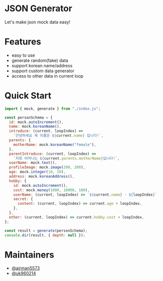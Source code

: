 # JSON Generator

Let's make json mock data easy!

# Features

- easy to use
- generate random(fake) data
- support korean name/address
- support custom data generator
- access to other data in current loop

# Quick Start

```javascript
import { mock, generate } from "./index.js";

const personSchema = {
  id: mock.autoIncrement(),
  name: mock.koreanName(),
  introduce: (current, loopIndex) =>
    `안녕하세요 제 이름은 ${current.name} 입니다!`,
  parents: {
    motherName: mock.koreanName("female"),
  },
  parentIntroduce: (current, loopIndex) =>
    `저희 어머니는 ${current.parents.motherName}입니다!`,
  userName: mock.text(),
  profileImage: mock.image(200, 200),
  age: mock.integer(10, 20),
  address: mock.koreanAddress(),
  hobby: {
    id: mock.autoIncrement(),
    cost: mock.money(1000, 10000, 100),
    userName: (current, loopIndex) => `${current.name} - ${loopIndex}`,
    secret: {
      content: (current, loopIndex) => current.age + loopIndex,
    },
  },
  other: (current, loopIndex) => current.hobby.cost + loopIndex,
};

const result = generate(personSchema);
console.dir(result, { depth: null });
```

# Maintainers

- [@airman5573](https://github.com/airman5573)
- [@uk960214](https://github.com/uk960214)
